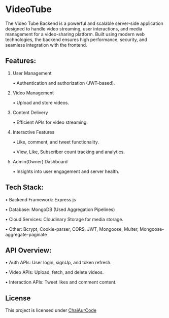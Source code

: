 # VideoTube

The Video Tube Backend is a powerful and scalable server-side application designed to handle video streaming, user interactions, and media management for a video-sharing platform. Built using modern web technologies, the backend ensures high performance, security, and seamless integration with the frontend.

## Features:
1. User Management

    • Authentication and authorization (JWT-based).

2. Video Management
  
    • Upload and store videos.

3. Content Delivery
  
    • Efficient APIs for video streaming.

4. Interactive Features
  
    • Like, comment, and tweet functionality.
  
    • View, Like, Subscriber count tracking and analytics.

5. Admin(Owner) Dashboard
  
    • Insights into user engagement  and server health.

## Tech Stack:
  • Backend Framework: Express.js

  • Database: MongoDB (Used Aggregation Pipelines)

  • Cloud Services: Cloudinary Storage for media storage.
  
  • Other: Bcrypt, Cookie-parser, CORS, JWT, Mongoose, Multer, Mongoose-aggregate-paginate

## API Overview:
  • Auth APIs: User login, signUp, and token refresh.
  
  • Video APIs: Upload, fetch, and delete videos.
  
  • Interaction APIs: Tweet likes and comment content.

## License
This project is licensed under [ChaiAurCode](https://github.com/hiteshchoudhary)